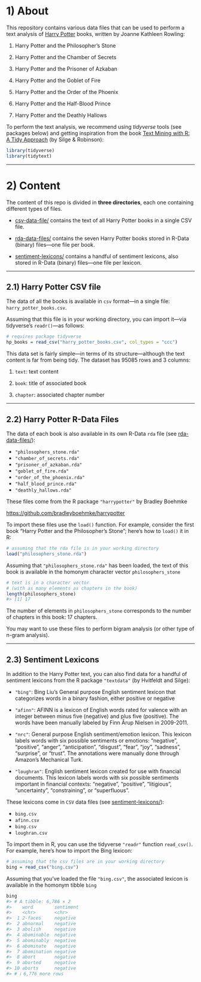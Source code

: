 <!-- README.md is generated from README.Rmd. Please edit that file -->

# 1) About

This repository contains various data files that can be used to perform
a text analysis of [Harry
Potter](https://en.wikipedia.org/wiki/Harry_Potter) books, written by
Joanne Kathleen Rowling:

1.  Harry Potter and the Philosopher’s Stone

2.  Harry Potter and the Chamber of Secrets

3.  Harry Potter and the Prisoner of Azkaban

4.  Harry Potter and the Goblet of Fire

5.  Harry Potter and the Order of the Phoenix

6.  Harry Potter and the Half-Blood Prince

7.  Harry Potter and the Deathly Hallows

To perform the text analysis, we recommend using *tidyverse* tools (see
packages below) and getting inspiration from the book [Text Mining with
R: A Tidy Approach](https://www.tidytextmining.com/index.html) (by Silge
& Robinson):

``` r
library(tidyverse)
library(tidytext)
```

------------------------------------------------------------------------

# 2) Content

The content of this repo is divided in **three directories**, each one
containing different types of files.

-   [csv-data-file/](csv-data-file) contains the text of all Harry
    Potter books in a single CSV file.

-   [rda-data-files/](rda-data-files) contains the seven Harry Potter
    books stored in R-Data (binary) files—one file per book.

-   [sentiment-lexicons/](sentiment-lexicons) contains a handful of
    sentiment lexicons, also stored in R-Data (binary) files—one file
    per lexicon.

------------------------------------------------------------------------

## 2.1) Harry Potter CSV file

The data of all the books is available in `csv` format—in a single file:
`harry_potter_books.csv`.

Assuming that this file is in your working directory, you can import
it—via tidyverse’s `readr()`—as follows:

``` r
# requires package tidyverse
hp_books = read_csv("harry_potter_books.csv", col_types = "ccc")
```

This data set is fairly simple—in terms of its structure—although the
text content is far from being tidy. The dataset has 95085 rows and 3
columns:

1.  `text`: text content

2.  `book`: title of associated book

3.  `chapter`: associated chapter number

------------------------------------------------------------------------

## 2.2) Harry Potter R-Data Files

The data of each book is also available in its own R-Data `rda` file
(see [rda-data-files/](rda-data-files)):

-   `"philosophers_stone.rda"`
-   `"chamber_of_secrets.rda"`
-   `"prisoner_of_azkaban.rda"`
-   `"goblet_of_fire.rda"`
-   `"order_of_the_phoenix.rda"`
-   `"half_blood_prince.rda"`
-   `"deathly_hallows.rda"`

These files come from the R package `"harrypotter"` by Bradley Boehmke

<https://github.com/bradleyboehmke/harrypotter>

To import these files use the `load()` function. For example, consider
the first book “Harry Potter and the Philosopher’s Stone”; here’s how to
`load()` it in R:

``` r
# assuming that the rda file is in your working directory
load("philosophers_stone.rda")
```

Assuming that `"philosophers_stone.rda"` has been loaded, the text of
this book is available in the homonym character vector
`philosophers_stone`

``` r
# text is in a character vector
# (with as many elements as chapters in the book)
length(philosophers_stone)
#> [1] 17
```

The number of elements in `philosophers_stone` corresponds to the number
of chapters in this book: 17 chapters.

You may want to use these files to perform bigram analysis (or other
type of n-gram analysis).

------------------------------------------------------------------------

## 2.3) Sentiment Lexicons

In addition to the Harry Potter text, you can also find data for a
handful of sentiment lexicons from the R package `"textdata"` (by
Hvitfeldt and Silge):

-   `"bing"`: Bing Liu’s General purpose English sentiment lexicon that
    categorizes words in a binary fashion, either positive or negative

-   `"afinn"`: AFINN is a lexicon of English words rated for valence
    with an integer between minus five (negative) and plus five
    (positive). The words have been manually labeled by Finn Årup
    Nielsen in 2009-2011.

-   `"nrc"`: General purpose English sentiment/emotion lexicon. This
    lexicon labels words with six possible sentiments or emotions:
    “negative”, “positive”, “anger”, “anticipation”, “disgust”, “fear”,
    “joy”, “sadness”, “surprise”, or “trust”. The annotations were
    manually done through Amazon’s Mechanical Turk.

-   `"loughran"`: English sentiment lexicon created for use with
    financial documents. This lexicon labels words with six possible
    sentiments important in financial contexts: “negative”, “positive”,
    “litigious”, “uncertainty”, “constraining”, or “superfluous”.

These lexicons come in `CSV` data files (see
[sentiment-lexicons/](sentiment-lexicons)):

-   `bing.csv`
-   `afinn.csv`
-   `bing.csv`
-   `loughran.csv`

To import them in R, you can use the tidyverse `"readr"` function
`read_csv()`. For example, here’s how to import the Bing lexicon:

``` r
# assuming that the csv files are in your working directory
bing = read_csv("bing.csv")
```

Assuming that you’ve loaded the file `"bing.csv"`, the associated
lexicon is available in the homonym tibble `bing`

``` r
bing
#> # A tibble: 6,786 × 2
#>    word        sentiment
#>    <chr>       <chr>    
#>  1 2-faces     negative 
#>  2 abnormal    negative 
#>  3 abolish     negative 
#>  4 abominable  negative 
#>  5 abominably  negative 
#>  6 abominate   negative 
#>  7 abomination negative 
#>  8 abort       negative 
#>  9 aborted     negative 
#> 10 aborts      negative 
#> # ℹ 6,776 more rows
```
